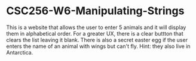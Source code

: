 # CSC256-W6-Manipulating-Strings

This is a website that allows the user to enter 5 animals and it will display them in alphabetical order. For a greater UX, there is a clear buttton that clears the list leaving it blank. There is also a secret easter egg if the user enters the name of an animal with wings but can't fly. Hint: they also live in Antarctica.
